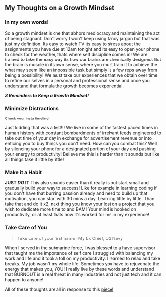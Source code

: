 ## My Thoughts on a Growth Mindset

### In my own words!
So a growth mindset is one that abhors mediocracy and maintaining the act of being stagnant. Don't worry I won't keep using fancy jargon but that was just my definition. Its easy to watch TV its easy to stress about the assignments you have due at 12am tonight and its easy to open your phone to check for the weather, thats where self discipline comes in! We are trained to take the easy way its how our brains are chemically designed. But the brain is muscle in its own sense, where you must train it to achieve the what may seem like an impossible task but simply is a few reps away from being a possibility! We must take our experiences that we obtain over time to refine our selves in a personal and professional sense and once you understand that formula the growth becomes exponential. 

***3 Reminders to Keep a Growth Mindset!***

### Minimize Distractions
<sub> Check your insta timeline! </sub>

Just kidding that was a test!!! We live in some of the fastest paced times in human history with constant bombardments of irrelvant feeds engineered to take out time of your day in exchange for advertisement revenue or into enticing you to buy things you don't need. How can you combat this? Well by silencing your phone for a designated portion of your day and pushing your energy to productivity! Believe me this is harder than it sounds but like all things take it little by little!

### Make it a Habit
**JUST _DO_ IT**
This also sounds easier than it really is but start small and gradually build your way to success! Like for example in learning coding if you don't have that burning passion already and need to build up that motivation, you can start with 30 mins a day. Learning little by little. Than take that and do it x2, next thing you know your lost on a project that you wish to dedicate more time to and BAM! Your mind is hooked on productivity, or at least thats how it's worked for me in my experience!

### Take Care of You
> Take care of your first name -My Ex Chief, US Navy

When I served in the submarine force, I was blessed to a have supervisor that taught me the importance of self care I struggled with balancing my work and life and it took a toll on my productivity. I learned to relax and take breaks. My job wasn't my whole life. Sometimes you have to rejuvenate the energy that makes you, YOU! I really live by these words and understand that BURNOUT is a real threat in many industries and not just tech and it can happen to anyone!

All of these thoughts are all in response to this [piece!](https://www.atlassian.com/blog/inside-atlassian/growth-mindset)

